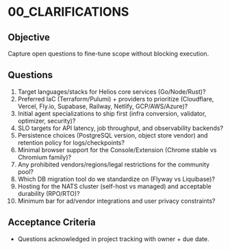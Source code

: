 # 00_CLARIFICATIONS

## Objective
Capture open questions to fine-tune scope without blocking execution.

## Questions
1. Target languages/stacks for Helios core services (Go/Node/Rust)?
2. Preferred IaC (Terraform/Pulumi) + providers to prioritize (Cloudflare, Vercel, Fly.io, Supabase, Railway, Netlify, GCP/AWS/Azure)?
3. Initial agent specializations to ship first (infra conversion, validator, optimizer, security)?
4. SLO targets for API latency, job throughput, and observability backends?
5. Persistence choices (PostgreSQL version, object store vendor) and retention policy for logs/checkpoints?
6. Minimal browser support for the Console/Extension (Chrome stable vs Chromium family)?
7. Any prohibited vendors/regions/legal restrictions for the community pool?
8. Which DB migration tool do we standardize on (Flyway vs Liquibase)?
9. Hosting for the NATS cluster (self-host vs managed) and acceptable durability (RPO/RTO)?
10. Minimum bar for ad/vendor integrations and user privacy constraints?

## Acceptance Criteria
- Questions acknowledged in project tracking with owner + due date.
